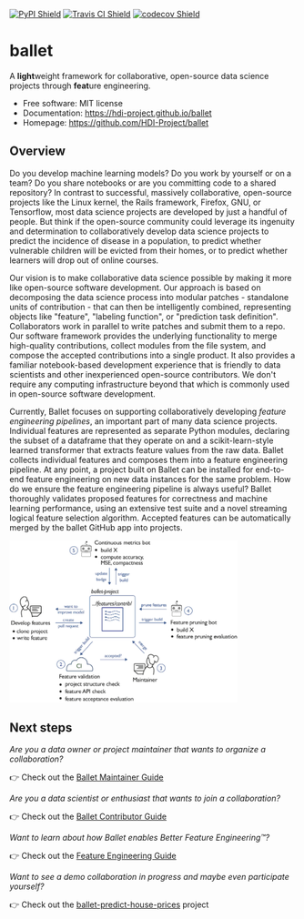 [![PyPI Shield](https://img.shields.io/pypi/v/ballet.svg)](https://pypi.org/project/ballet)
[![Travis CI Shield](https://api.travis-ci.com/HDI-Project/ballet.svg?branch=master)](https://travis-ci.com/HDI-Project/ballet)
[![codecov Shield](https://codecov.io/gh/HDI-Project/ballet/branch/master/graph/badge.svg)](https://codecov.io/gh/HDI-Project/ballet)


# ballet

A **light**weight framework for collaborative, open-source data science
projects through **feat**ure engineering.

- Free software: MIT license
- Documentation: https://hdi-project.github.io/ballet
- Homepage: https://github.com/HDI-Project/ballet

## Overview

Do you develop machine learning models? Do you work by yourself or on a team?
Do you share notebooks or are you committing code to a shared repository? In
contrast to successful, massively collaborative, open-source projects like
the Linux kernel, the Rails framework, Firefox, GNU, or Tensorflow, most
data science projects are developed by just a handful of people. But think if
the open-source community could leverage its ingenuity and determination to
collaboratively develop data science projects to predict the incidence of
disease in a population, to predict whether vulnerable children will be evicted
from their homes, or to predict whether learners will drop out of online
courses.

Our vision is to make collaborative data science possible by making it more
like open-source software development. Our approach is based on decomposing the
data science process into modular patches - standalone units of contribution -
that can then be intelligently combined, representing objects like "feature",
"labeling function", or "prediction task definition". Collaborators work in
parallel to write patches and submit them to a repo. Our software framework
provides the underlying functionality to merge high-quality contributions,
collect modules from the file system, and compose the accepted contributions
into a single product. It also provides a familiar notebook-based development
experience that is friendly to data scientists and other inexperienced
open-source contributors. We don't require any computing infrastructure beyond
that which is commonly used in open-source software development.

Currently, Ballet focuses on supporting collaboratively developing
*feature engineering pipelines*, an important part of many data science
projects. Individual features are represented as separate Python modules,
declaring the subset of a dataframe that they operate on and a
scikit-learn-style learned transformer that extracts feature values from the raw
data. Ballet collects individual features and composes them into a feature
engineering pipeline. At any point, a project built on Ballet can be installed
for end-to-end feature engineering on new data instances for the same problem.
How do we ensure the feature engineering pipeline is always useful? Ballet
thoroughly validates proposed features for correctness and machine learning
performance, using an extensive test suite and a novel streaming logical
feature selection algorithm. Accepted features can be automatically merged by
the ballet GitHub app into projects.

<img src="./docs/_static/feature_lifecycle.png" alt="Ballet Feature Lifecycle" width="400" />

## Next steps

*Are you a data owner or project maintainer that wants to organize a
collaboration?*

👉 Check out the [Ballet Maintainer Guide](https://hdi-project.github.io/ballet/maintainer_guide.html)

*Are you a data scientist or enthusiast that wants to join a collaboration?*

👉 Check out the [Ballet Contributor Guide](https://hdi-project.github.io/ballet/contributor_guide.html)

*Want to learn about how Ballet enables Better Feature Engineering™️?*

👉 Check out the [Feature Engineering Guide](https://hdi-project.github.io/ballet/feature_engineering_guide.html)

*Want to see a demo collaboration in progress and maybe even participate yourself?*

👉 Check out the [ballet-predict-house-prices](https://github.com/HDI-Project/ballet-predict-house-prices) project
